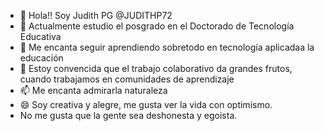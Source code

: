 - 👋 Hola!! Soy Judith PG @JUDITHP72
- 👀 Actualmente estudio el posgrado en el Doctorado de Tecnología Educativa
- 🌱 Me encanta seguir aprendiendo sobretodo en tecnología aplicadaa la educación
- 💞️ Estoy convencida que el trabajo colaborativo da grandes frutos, cuando trabajamos en comunidades de aprendizaje
- 📫 Me encanta admirarla naturaleza
- 😄 Soy creativa y alegre, me gusta ver la vida con optimismo.
- No me gusta que la gente sea deshonesta y egoista. 
<!---
JUDITHP72/JUDITHP72 is a ✨ special ✨ repository because its `README.md` (this file) appears on your GitHub profile.
You can click the Preview link to take a look at your changes.
--->
